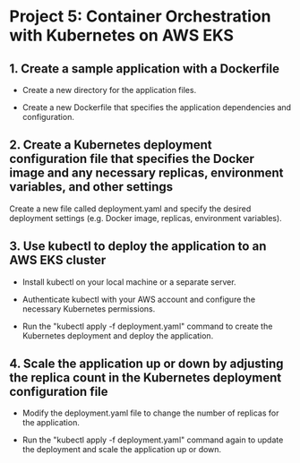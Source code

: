 # Project 5: Container Orchestration with Kubernetes on AWS EKS

## 1.  Create a sample application with a Dockerfile

+ Create a new directory for the application files.

+ Create a new Dockerfile that specifies the application dependencies and configuration.

## 2.  Create a Kubernetes deployment configuration file that specifies the Docker image and any necessary replicas, environment variables, and other settings

Create a new file called deployment.yaml and specify the desired deployment settings (e.g. Docker image, replicas, environment variables).

## 3.  Use kubectl to deploy the application to an AWS EKS cluster

+ Install kubectl on your local machine or a separate server.

+ Authenticate kubectl with your AWS account and configure the necessary Kubernetes permissions.

+ Run the "kubectl apply -f deployment.yaml" command to create the Kubernetes deployment and deploy the application.

## 4. Scale the application up or down by adjusting the replica count in the Kubernetes deployment configuration file

+ Modify the deployment.yaml file to change the number of replicas for the application.

+ Run the "kubectl apply -f deployment.yaml" command again to update the deployment and scale the application up or down.












